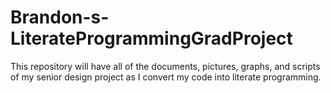 # Brandon-s-LiterateProgrammingGradProject
This repository will have all of the documents, pictures, graphs, and scripts of my senior design project as I convert my code into literate programming. 
